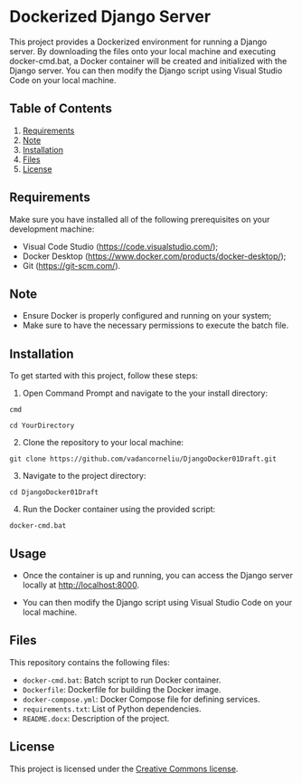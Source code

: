 # Dockerized Django Server

This project provides a Dockerized environment for running a Django server. By downloading the files onto your local machine and executing docker-cmd.bat, a Docker container will be created and initialized with the Django server. You can then modify the Django script using Visual Studio Code on your local machine.

## Table of Contents

1. [Requirements](#requirements)
2. [Note](#note)
3. [Installation](#installation)
4. [Files](#files)
5. [License](#license)

## Requirements

Make sure you have installed all of the following prerequisites on your development machine:
- Visual Code Studio (https://code.visualstudio.com/);
-	Docker Desktop (https://www.docker.com/products/docker-desktop/);
-	Git (https://git-scm.com/).

## Note
- Ensure Docker is properly configured and running on your system;
- Make sure to have the necessary permissions to execute the batch file.

## Installation

To get started with this project, follow these steps:

1. Open Command Prompt and navigate to the your install directory:

```
cmd
```

```
cd YourDirectory
```

2. Clone the repository to your local machine:

```
git clone https://github.com/vadancorneliu/DjangoDocker01Draft.git
```

3. Navigate to the project directory:

```
cd DjangoDocker01Draft
```

4. Run the Docker container using the provided script:

```
docker-cmd.bat
```

## Usage

- Once the container is up and running, you can access the Django server locally at [http://localhost:8000](http://localhost:8000).
   
- You can then modify the Django script using Visual Studio Code on your local machine.


## Files

This repository contains the following files:

- `docker-cmd.bat`: Batch script to run Docker container.
- `Dockerfile`: Dockerfile for building the Docker image.
- `docker-compose.yml`: Docker Compose file for defining services.
- `requirements.txt`: List of Python dependencies.
- `README.docx`: Description of the project.


## License

This project is licensed under the [Creative Commons license](LICENSE).

